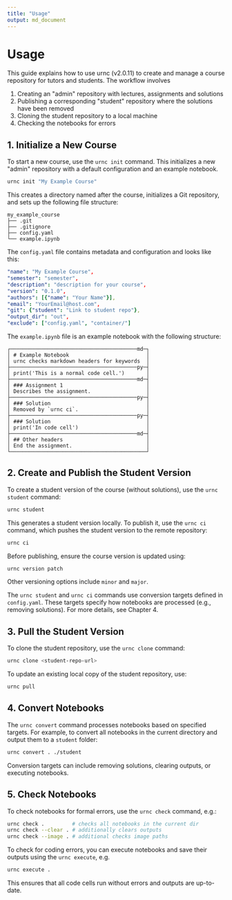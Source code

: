 ```yaml
---
title: "Usage"
output: md_document
---
```


<!-- USAGE: Rscript make.R -->

# Usage

This guide explains how to use urnc (v2.0.11) to create and manage a course repository for tutors and students. The workflow involves

1. Creating an "admin" repository with lectures, assignments and solutions 
2. Publishing a corresponding "student" repository where the solutions have been removed
3. Cloning the student repository to a local machine
4. Checking the notebooks for errors

## 1. Initialize a New Course

To start a new course, use the `urnc init` command. This initializes a new "admin" repository with a default configuration and an example notebook.

```sh
urnc init "My Example Course"
```

This creates a directory named after the course, initializes a Git repository, and sets up the following file structure:

```none
my_example_course
├── .git
├── .gitignore
├── config.yaml
└── example.ipynb
```

The `config.yaml` file contains metadata and configuration and looks like this:

```yaml
"name": "My Example Course",
"semester": "semester",
"description": "description for your course",
"version": "0.1.0",
"authors": [{"name": "Your Name"}],
"email": "YourEmail@host.com",
"git": {"student": "Link to student repo"},
"output_dir": "out",
"exclude": ["config.yaml", "container/"]
```

The `example.ipynb` file is an example notebook with the following structure:

```none
┌─────────────────────────────────────────md─┐
│ # Example Notebook                         │
│ urnc checks markdown headers for keywords  │
├─────────────────────────────────────────py─┤
│ print('This is a normal code cell.')       │
├─────────────────────────────────────────md─┤
│ ### Assignment 1                           │
│ Describes the assignment.                  │
├─────────────────────────────────────────py─┤
│ ### Solution                               │
│ Removed by `urnc ci`.                      │
├─────────────────────────────────────────py─┤
│ ### Solution                               │
│ print('In code cell')                      │
├─────────────────────────────────────────md─┤
│ ## Other headers                           │
│ End the assignment.                        │
└────────────────────────────────────────────┘
```

## 2. Create and Publish the Student Version

To create a student version of the course (without solutions), use the `urnc student` command:

```sh
urnc student
```

This generates a student version locally. To publish it, use the `urnc ci` command, which pushes the student version to the remote repository:

```sh
urnc ci
```

Before publishing, ensure the course version is updated using:

```sh
urnc version patch
```

Other versioning options include `minor` and `major`.

The `urnc student` and `urnc ci` commands use conversion targets defined in `config.yaml`. These targets specify how notebooks are processed (e.g., removing solutions). For more details, see Chapter 4.

## 3. Pull the Student Version

To clone the student repository, use the `urnc clone` command:

```sh
urnc clone <student-repo-url>
```

To update an existing local copy of the student repository, use:

```sh
urnc pull
```

## 4. Convert Notebooks

The `urnc convert` command processes notebooks based on specified targets. For example, to convert all notebooks in the current directory and output them to a `student` folder:

```sh
urnc convert . ./student
```

Conversion targets can include removing solutions, clearing outputs, or executing notebooks.

## 5. Check Notebooks

To check notebooks for formal errors, use the `urnc check` command, e.g.:

```sh
urnc check .         # checks all notebooks in the current dir
urnc check --clear . # additionally clears outputs
urnc check --image . # additional checks image paths
```

To check for coding errors, you can execute notebooks and save their outputs using the `urnc execute`, e.g.

```sh
urnc execute .
```

This ensures that all code cells run without errors and outputs are up-to-date.
